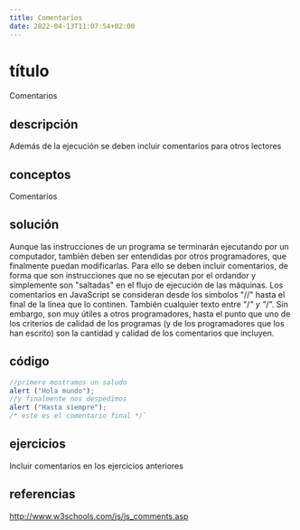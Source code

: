 ```yaml
---
title: Comentarios
date: 2022-04-13T11:07:54+02:00
---
```


# título
Comentarios

## descripción
Además de la ejecución se deben incluir comentarios para otros lectores

## conceptos
Comentarios

## solución
Aunque las instrucciones de un programa se terminarán ejecutando por un computador, también deben ser entendidas por otros programadores, que finalmente puedan modificarlas.
Para ello se deben incluir comentarios, de forma que son instrucciones que no se ejecutan por el ordandor y simplemente son "saltadas" en el flujo de ejecución de las máquinas.
Los comentarios en JavaScript se consideran desde los simbolos "//" hasta el final de la linea que lo continen. También cualquier texto entre "/*" y "*/".
Sin embargo, son muy útiles a otros programadores, hasta el punto que uno de los criterios de calidad de los programas (y de los programadores que los han escrito) son la cantidad y calidad de los comentarios que incluyen.

## código
```javascript
//primero mostramos un saludo
alert ("Hola mundo");
//y finalmente nos despedimos
alert ("Hasta siempre");
/* este es el comentario final */`
```

## ejercicios
Incluir comentarios en los ejercicios anteriores

## referencias
http://www.w3schools.com/js/js_comments.asp

